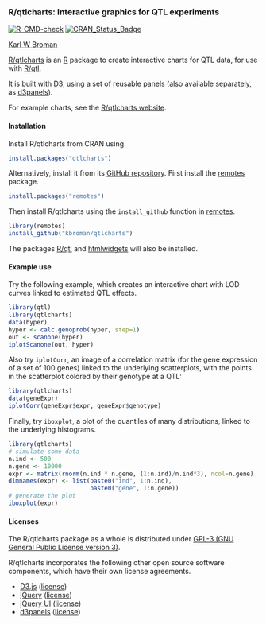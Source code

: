 ### R/qtlcharts: Interactive graphics for QTL experiments

[![R-CMD-check](https://github.com/kbroman/qtlcharts/workflows/R-CMD-check/badge.svg)](https://github.com/kbroman/qtlcharts/actions)
[![CRAN_Status_Badge](https://www.r-pkg.org/badges/version/qtlcharts)](https://cran.r-project.org/package=qtlcharts)

[Karl W Broman](https://kbroman.org)

[R/qtlcharts](https://kbroman.org/qtlcharts/) is an [R](https://www.r-project.org) package to create
interactive charts for QTL data, for use
with [R/qtl](https://rqtl.org).

It is built with [D3](https://d3js.org), using a set of reusable
panels (also available separately, as [d3panels](https://kbroman.org/d3panels/)).

For example charts, see the [R/qtlcharts website](https://kbroman.org/qtlcharts/).

#### Installation

Install R/qtlcharts from CRAN using

```r
install.packages("qtlcharts")
```

Alternatively, install it from its
[GitHub repository](https://github.com/kbroman/qtlcharts). First
install the [remotes](https://github.com/r-lib/remotes) package.

```r
install.packages("remotes")
```

Then install R/qtlcharts using the `install_github` function in
[remotes](https://github.com/r-lib/remotes).

```r
library(remotes)
install_github("kbroman/qtlcharts")
```

The packages [R/qtl](https://rqtl.org) and
[htmlwidgets](https://www.htmlwidgets.org) will also be installed.

#### Example use

Try the following example, which creates an interactive chart with LOD
curves linked to estimated QTL effects.

```r
library(qtl)
library(qtlcharts)
data(hyper)
hyper <- calc.genoprob(hyper, step=1)
out <- scanone(hyper)
iplotScanone(out, hyper)
```

Also try `iplotCorr`, an image of a correlation matrix (for the
gene expression of a set of 100 genes) linked to the underlying
scatterplots, with the points in the scatterplot colored by their
genotype at a QTL:

```r
library(qtlcharts)
data(geneExpr)
iplotCorr(geneExpr$expr, geneExpr$genotype)
```

Finally, try `iboxplot`, a plot of the quantiles of many
distributions, linked to the underlying histograms.

```r
library(qtlcharts)
# simulate some data
n.ind <- 500
n.gene <- 10000
expr <- matrix(rnorm(n.ind * n.gene, (1:n.ind)/n.ind*3), ncol=n.gene)
dimnames(expr) <- list(paste0("ind", 1:n.ind),
                       paste0("gene", 1:n.gene))
# generate the plot
iboxplot(expr)
```

#### Licenses

The R/qtlcharts package as a whole is distributed under
[GPL-3 (GNU General Public License version 3)](https://www.gnu.org/licenses/gpl-3.0.en.html).

R/qtlcharts incorporates the following other open source software
components, which have their own license agreements.

- [D3.js](https://d3js.org) ([license](https://github.com/kbroman/qtlcharts/blob/main/inst/htmlwidgets/lib/d3/LICENSE))
- [jQuery](https://jquery.com) ([license](https://github.com/kbroman/qtlcharts/blob/main/inst/htmlwidgets/lib/jquery/LICENSE.txt))
- [jQuery UI](https://jqueryui.com/) ([license](https://github.com/kbroman/qtlcharts/blob/main/inst/htmlwidgets/lib/jquery-ui/LICENSE.txt))
- [d3panels](https://kbroman.org/d3panels/) ([license](https://github.com/kbroman/qtlcharts/blob/main/inst/htmlwidgets/lib/d3panels/LICENSE.md))
